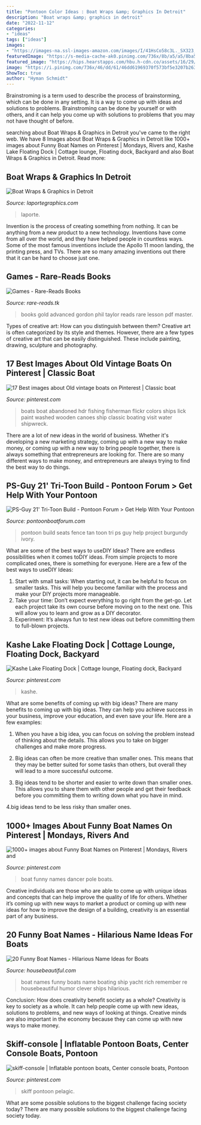 ```yaml
---
title: "Pontoon Color Ideas : Boat Wraps &amp; Graphics In Detroit"
description: "Boat wraps &amp; graphics in detroit"
date: "2022-11-12"
categories:
- "ideas"
tags: ["ideas"]
images:
- "https://images-na.ssl-images-amazon.com/images/I/41HsCo58c3L._SX323_BO1,204,203,200_.jpg"
featuredImage: "https://s-media-cache-ak0.pinimg.com/736x/8b/a5/a5/8ba5a5de9bd7eb98792f1b85ff0520c4.jpg"
featured_image: "https://hips.hearstapps.com/hbu.h-cdn.co/assets/16/29/768x384/landscape-1468872836-index-funny-boat-name-3.jpg?resize=1200:*"
image: "https://i.pinimg.com/736x/46/dd/61/46dd61969370f573bf5e3207b2632623--floating-dock-lakes.jpg"
ShowToc: true
author: "Hyman Schmidt"
---
```



Brainstroming is a term used to describe the process of brainstorming, which can be done in any setting. It is a way to come up with ideas and solutions to problems. Brainstroming can be done by yourself or with others, and it can help you come up with solutions to problems that you may not have thought of before.

	

		
searching about Boat Wraps &amp; Graphics in Detroit you've came to the right web. We have 8 Images about Boat Wraps &amp; Graphics in Detroit like 1000+ images about Funny Boat Names on Pinterest | Mondays, Rivers and, Kashe Lake Floating Dock | Cottage lounge, Floating dock, Backyard and also Boat Wraps &amp; Graphics in Detroit. Read more:
		
    
## Boat Wraps &amp; Graphics In Detroit

<img loading=lazy src="https://static.wixstatic.com/media/c09310_c78868bf90894cd1b052b52fb042acd1~mv2_d_2736_1580_s_2.jpg/v1/fill/w_1000,h_577,al_c,q_90,usm_0.66_1.00_0.01/c09310_c78868bf90894cd1b052b52fb042acd1~mv2_d_2736_1580_s_2.jpg" onerror="this.onerror=null;this.src='https://tse4.mm.bing.net/th?id=OIP.tXQaK1-BOJNFcXoUgaH9TAHaER&amp;pid=15.1';" alt="Boat Wraps &amp; Graphics in Detroit">

_Source: laportegraphics.com_

>laporte. 

	

Invention is the process of creating something from nothing. It can be anything from a new product to a new technology. Inventions have come from all over the world, and they have helped people in countless ways. Some of the most famous inventions include the Apollo 11 moon landing, the printing press, and TVs. There are so many amazing inventions out there that it can be hard to choose just one.

    
## Games - Rare-Reads Books

<img loading=lazy src="https://images-na.ssl-images-amazon.com/images/I/41HsCo58c3L._SX323_BO1,204,203,200_.jpg" onerror="this.onerror=null;this.src='https://tse1.mm.bing.net/th?id=OIP.obA2UeTtZ7GdamOJpLDQ5QAAAA&amp;pid=15.1';" alt="Games - Rare-Reads Books">

_Source: rare-reads.tk_

>books gold advanced gordon phil taylor reads rare lesson pdf master. 

	

Types of creative art: How can you distinguish between them?
Creative art is often categorized by its style and themes. However, there are a few types of creative art that can be easily distinguished. These include painting, drawing, sculpture and photography.

    
## 17 Best Images About Old Vintage Boats On Pinterest | Classic Boat

<img loading=lazy src="https://s-media-cache-ak0.pinimg.com/736x/8b/a5/a5/8ba5a5de9bd7eb98792f1b85ff0520c4.jpg" onerror="this.onerror=null;this.src='https://tse3.mm.bing.net/th?id=OIP.WBlVcmswyAn7VCylpd2qPwAAAA&amp;pid=15.1';" alt="17 Best images about Old vintage boats on Pinterest | Classic boat">

_Source: pinterest.com_

>boats boat abandoned hdr fishing fisherman flickr colors ships lick paint washed wooden canoes ship classic boating visit water shipwreck. 

	

There are a lot of new ideas in the world of business. Whether it's developing a new marketing strategy, coming up with a new way to make money, or coming up with a new way to bring people together, there is always something that entrepreneurs are looking for. There are so many different ways to make money, and entrepreneurs are always trying to find the best way to do things.

    
## PS-Guy 21&#039; Tri-Toon Build - Pontoon Forum &gt; Get Help With Your Pontoon

<img loading=lazy src="http://www.pontoonboatforum.com/uploads/3020/2012-10-27_12.29.18.jpg" onerror="this.onerror=null;this.src='https://tse4.mm.bing.net/th?id=OIP.zvtgLBJ4-amQydn9-qZZjgHaFj&amp;pid=15.1';" alt="PS-Guy 21&#039; Tri-Toon Build - Pontoon Forum &gt; Get Help With Your Pontoon">

_Source: pontoonboatforum.com_

>pontoon build seats fence tan toon tri ps guy help project burgundy ivory. 

	

What are some of the best ways to useDIY Ideas?
There are endless possibilities when it comes toDIY ideas. From simple projects to more complicated ones, there is something for everyone. Here are a few of the best ways to useDIY Ideas: 
1. Start with small tasks: When starting out, it can be helpful to focus on smaller tasks. This will help you become familiar with the process and make your DIY projects more manageable. 
2. Take your time: Don’t expect everything to go right from the get-go. Let each project take its own course before moving on to the next one. This will allow you to learn and grow as a DIY decorator. 
3. Experiment: It’s always fun to test new ideas out before committing them to full-blown projects.

    
## Kashe Lake Floating Dock | Cottage Lounge, Floating Dock, Backyard

<img loading=lazy src="https://i.pinimg.com/736x/46/dd/61/46dd61969370f573bf5e3207b2632623--floating-dock-lakes.jpg" onerror="this.onerror=null;this.src='https://tse3.mm.bing.net/th?id=OIP.SjDP_ShepU01wGEf0vVBNAHaE8&amp;pid=15.1';" alt="Kashe Lake Floating Dock | Cottage lounge, Floating dock, Backyard">

_Source: pinterest.com_

>kashe. 

	

What are some benefits of coming up with big ideas?
There are many benefits to coming up with big ideas. They can help you achieve success in your business, improve your education, and even save your life. Here are a few examples:
1. When you have a big idea, you can focus on solving the problem instead of thinking about the details. This allows you to take on bigger challenges and make more progress.

2. Big ideas can often be more creative than smaller ones. This means that they may be better suited for some tasks than others, but overall they will lead to a more successful outcome.

3. Big ideas tend to be shorter and easier to write down than smaller ones. This allows you to share them with other people and get their feedback before you committing them to writing down what you have in mind.

4.big ideas tend to be less risky than smaller ones.

    
## 1000+ Images About Funny Boat Names On Pinterest | Mondays, Rivers And

<img loading=lazy src="https://s-media-cache-ak0.pinimg.com/736x/21/92/12/219212d01649b1d6811845d952cee758.jpg" onerror="this.onerror=null;this.src='https://tse4.mm.bing.net/th?id=OIP.up0QInLlmfSssMfjCZR4lQHaFj&amp;pid=15.1';" alt="1000+ images about Funny Boat Names on Pinterest | Mondays, Rivers and">

_Source: pinterest.com_

>boat funny names dancer pole boats. 

	

Creative individuals are those who are able to come up with unique ideas and concepts that can help improve the quality of life for others. Whether it’s coming up with new ways to market a product or coming up with new ideas for how to improve the design of a building, creativity is an essential part of any business.

    
## 20 Funny Boat Names - Hilarious Name Ideas For Boats

<img loading=lazy src="https://hips.hearstapps.com/hbu.h-cdn.co/assets/16/29/768x384/landscape-1468872836-index-funny-boat-name-3.jpg?resize=1200:*" onerror="this.onerror=null;this.src='https://tse3.mm.bing.net/th?id=OIP.l_6ElzF0MX1OVKc3uAdQhQHaDt&amp;pid=15.1';" alt="20 Funny Boat Names - Hilarious Name Ideas for Boats">

_Source: housebeautiful.com_

>boat names funny boats name boating ship yacht rich remember re housebeautiful humor clever ships hilarious. 

	

Conclusion: How does creativity benefit society as a whole?
Creativity is key to society as a whole. It can help people come up with new ideas, solutions to problems, and new ways of looking at things. Creative minds are also important in the economy because they can come up with new ways to make money.

    
## Skiff-console | Inflatable Pontoon Boats, Center Console Boats, Pontoon

<img loading=lazy src="https://i.pinimg.com/736x/25/a1/d1/25a1d1b2f67e34860532479defe29479.jpg" onerror="this.onerror=null;this.src='https://tse2.mm.bing.net/th?id=OIP.pEvoc_pgQWbW3L0zOkccLAHaJ4&amp;pid=15.1';" alt="skiff-console | Inflatable pontoon boats, Center console boats, Pontoon">

_Source: pinterest.com_

>skiff pontoon pelagic. 

	

What are some possible solutions to the biggest challenge facing society today?
There are many possible solutions to the biggest challenge facing society today.

